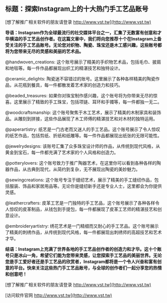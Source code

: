 ## **标题：探索Instagram上的十大热门手工艺品账号**

[想了解推广相关软件的朋友请登录 http://www.vst.tw](http://www.vst.tw)

**导语：Instagram作为全球最流行的社交媒体平台之一，汇集了无数富有创意和才华横溢的手工艺品创作者。在这篇文章中，我们将向您推荐十个在Instagram上备受关注的手工艺品账号。无论您对织物、陶瓷、珠宝还是木工感兴趣，这些账号都将为您带来无尽的灵感和美丽的艺术品。**

@handwoven_creations: 这个账号展示了精美的手织物艺术品，包括毛巾、披肩和地毯等。每一件作品都展现出织工的精湛技艺和独特设计。

@ceramic_delights: 陶瓷迷不容错过的账号。这里展示了各种各样精美的陶瓷作品，从花瓶到餐具，每一件都散发着艺术家的创造力和技巧。

@beaded_treasures: 如果你对珠宝制作感兴趣，这个账号将为你带来无尽的惊喜。这里展示了精致的手工珠宝，包括项链、耳环和手镯等，每一件都独一无二。

@woodcraftsmanship: 这个账号聚焦于木工艺术，展示了精美的木制家具和装饰品。从雕刻到拼接，这些作品展现了木工师傅的精湛技艺和对木材的独特运用。

@paperartistry: 纸艺是一门古老而又迷人的手工艺品。这个账号展示了令人惊叹的纸艺作品，包括剪纸、折纸和纸雕等。每一件作品都展现出纸张的无限可能性。

@jewelrydesigns: 该账号汇集了众多珠宝设计师的作品，从传统到现代风格，从黄金到宝石，每一件都充满了艺术家的个人风格和创造力。

@potterylovers: 这个账号致力于推广陶器艺术，在这里你可以看到各种各样的陶器作品，从古典到现代，从简约到复杂，无不展现出陶瓷的美妙魅力。

@sewingcreations: 这个账号专注于缝纫艺术，展示了精美的手工缝纫作品，包括服装、饰品和家居用品等。无论你是缝纫新手还是专业人士，这里都会为你提供灵感。

@leathercrafters: 皮革工艺是一门独特的手工艺品，这个账号展示了各种各样令人惊叹的皮革制品，从钱包到手提包，每一件都展现了皮革工艺师的精湛技艺和创意设计。

@embroideryartistry: 绣花艺术是一门精细而又耐心的手工艺品。这个账号展示了精美的刺绣作品，从传统到现代风格，每一件都展现出刺绣师的高超技艺和艺术才华。

**结语：Instagram上充满了世界各地的手工艺品创作者的创造力和才华。这十个账号只是冰山一角，希望它们能为您带来灵感，让您探索手工艺品的美丽世界。无论您是手工爱好者还是手工艺品的欣赏者，Instagram都将是一个令人兴奋和富有创意的平台。快来关注这些热门手工艺品账号，与全球的创作者们一起分享您的热情和创意吧！**

[想了解推广相关软件的朋友请登录 http://www.vst.tw](http://www.vst.tw)


[访问软件官网 http://www.vst.tw](http://www.vst.tw)
